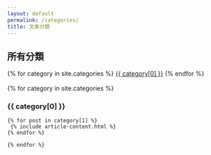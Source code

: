 ```yaml
---
layout: default
permalink: /categories/
title: 文章分類
---
```


<div class="container">
    <h2>所有分類</h2>
</div>	
<div class=" container">
  <div class="categories-expo-list container">
    {% for category in site.categories %}
    <a href="#{{ category[0] | slugify }}" class="post-category">{{ category[0] }}</a>
    {% endfor %}
  </div>
  <br/>
  <div class="">
    {% for category in site.categories %}	
	<div class="container">
    <h3 id="{{ category[0] | slugify }}">{{ category[0] }}</h3>
	</div>	
    
    {% for post in category[1] %}
     {% include article-content.html %}
    {% endfor %}
    
    {% endfor %}
  </div>
</div>